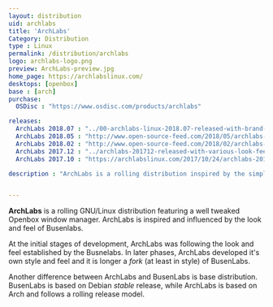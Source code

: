 ```yaml
---
layout: distribution
uid: archlabs
title: 'ArchLabs'
Category: Distribution
type : Linux
permalink: /distribution/archlabs
logo: archlabs-logo.png
preview: ArchLabs-preview.jpg
home_page: https://archlabslinux.com/
desktops: [openbox]
base : [arch]
purchase:
  OSDisc : "https://www.osdisc.com/products/archlabs"

releases:
  ArchLabs 2018.07 : "../00-archlabs-linux-2018.07-released-with-brand-new-dark-theme/"
  ArchLabs 2018.05 : "http://www.open-source-feed.com/2018/05/archlabs-201805-released-with-more.html"
  ArchLabs 2018.02 : "http://www.open-source-feed.com/2018/02/archlabs-201802-released-with.html"
  ArchLabs 2017.12 : "../archlabs-201712-released-with-various-look-feel-improvements/"
  ArchLabs 2017.10 : "https://archlabslinux.com/2017/10/24/archlabs-2017-10-release/"

description : "ArchLabs is a rolling distribution inspired by the simplicity and look and feel of Busenlab, another operating system based on Debian with Openbox window manager"


---
```


**ArchLabs** is a rolling GNU/Linux distribution featuring a well tweaked Openbox window manager. ArchLabs is inspired and influenced by the look and feel of Busenlabs.

At the initial stages of development, ArchLabs was following the look and feel established by the Busnelabs. In later phases, ArchLabs developed it's own style and feel and it is longer a *fork* (at least in style) of BusenLabs.

Another difference between ArchLabs and BusenLabs is base distribution. BusenLabs is based on Debian *stable* release, while ArchLabs is based on Arch and follows a rolling release model.